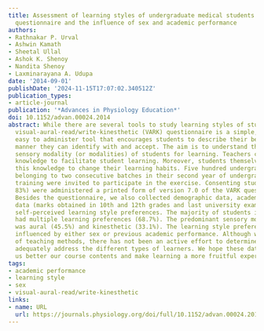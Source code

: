 ```yaml
---
title: Assessment of learning styles of undergraduate medical students using the VARK
  questionnaire and the influence of sex and academic performance
authors:
- Rathnakar P. Urval
- Ashwin Kamath
- Sheetal Ullal
- Ashok K. Shenoy
- Nandita Shenoy
- Laxminarayana A. Udupa
date: '2014-09-01'
publishDate: '2024-11-15T17:07:02.340512Z'
publication_types:
- article-journal
publication: '*Advances in Physiology Education*'
doi: 10.1152/advan.00024.2014
abstract: While there are several tools to study learning styles of students, the
  visual-aural-read/write-kinesthetic (VARK) questionnaire is a simple, freely available,
  easy to administer tool that encourages students to describe their behavior in a
  manner they can identify with and accept. The aim is to understand the preferred
  sensory modality (or modalities) of students for learning. Teachers can use this
  knowledge to facilitate student learning. Moreover, students themselves can use
  this knowledge to change their learning habits. Five hundred undergraduate students
  belonging to two consecutive batches in their second year of undergraduate medical
  training were invited to participate in the exercise. Consenting students (415 students,
  83%) were administered a printed form of version 7.0 of the VARK questionnaire.
  Besides the questionnaire, we also collected demographic data, academic performance
  data (marks obtained in 10th and 12th grades and last university examination), and
  self-perceived learning style preferences. The majority of students in our study
  had multiple learning preferences (68.7%). The predominant sensory modality of learning
  was aural (45.5%) and kinesthetic (33.1%). The learning style preference was not
  influenced by either sex or previous academic performance. Although we use a combination
  of teaching methods, there has not been an active effort to determine whether these
  adequately address the different types of learners. We hope these data will help
  us better our course contents and make learning a more fruitful experience.
tags:
- academic performance
- learning style
- sex
- visual-aural-read/write-kinesthetic
links:
- name: URL
  url: https://journals.physiology.org/doi/full/10.1152/advan.00024.2014
---
```

